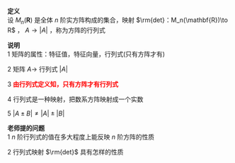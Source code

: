 **定义**  
设 $M_n(\mathbf{R})$ 是全体 $n$ 阶实方阵构成的集合，映射 $\rm{det}：M_n(\mathbf{R})\to R$ ， $A\to|A|$ ，称为方阵的行列式  
  
**说明**  
1 矩阵的属性：特征值，特征向量，行列式(只有方阵才有)  
  
2 矩阵 $A\rightarrow$ 行列式 $|A|$   
  
3 <font color=red>**由行列式定义知，只有方阵才有行列式**</font>  
  
4 行列式是一种映射，把数系方阵映射成一个实数  
  
5  $|A\pm B|\neq|A|\pm|B|$   
  
**老师提的问题**  
1  $n$ 阶行列式的值在多大程度上能反映 $n$ 阶方阵的性质  
  
2 行列式映射 $\rm{det}$ 具有怎样的性质  
